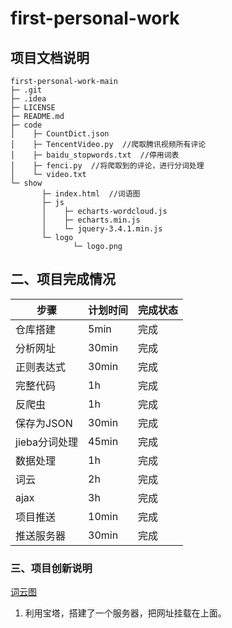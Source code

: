 # first-personal-work
## 项目文档说明
```
first-personal-work-main
├─ .git
├─ .idea 
├─ LICENSE
├─ README.md
├─ code
│    ├─ CountDict.json 
│    ├─ TencentVideo.py  //爬取腾讯视频所有评论
│    ├─ baidu_stopwords.txt  //停用词表
│    ├─ fenci.py  //将爬取到的评论，进行分词处理
│    └─ video.txt
└─ show
       ├─ index.html  //词语图
       ├─ js
       │    ├─ echarts-wordcloud.js
       │    ├─ echarts.min.js
       │    └─ jquery-3.4.1.min.js
       └─ logo
              └─ logo.png
```
## 二、项目完成情况
|   步骤   |   计划时间   |   完成状态   |
| ---- | ---- | ---- |
|   仓库搭建   |   5min   |   完成   |
|   分析网址   |   30min   |  完成    |
|   正则表达式   |   30min   |    完成  |
|   完整代码   |   1h   |    完成  |
|   反爬虫   |   1h   |  完成    |
|   保存为JSON   |  30min    |   完成   |
|   jieba分词处理   |   45min   |   完成   |
|   数据处理   |   1h   |   完成   |
|   词云   |  2h    |  完成    |
|   ajax   |   3h  |   完成   |
|   项目推送   |   10min   |   完成   |
|   推送服务器   |   30min   |   完成   |

### 三、项目创新说明
[词云图](https://www.lin1031.cn/show/index.html)
1. 利用宝塔，搭建了一个服务器，把网址挂载在上面。
